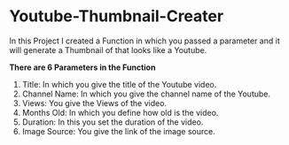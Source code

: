 # Youtube-Thumbnail-Creater
 In this Project I created a Function in which you passed a parameter and it will generate a Thumbnail of that looks like a Youtube.

**There are 6 Parameters in the Function**

1. Title: In which you give the title of the Youtube video.
2. Channel Name: In which you give the channel name of the Youtube.
3. Views: You give the Views of the video.
4. Months Old: In which you define how old is the video.
5. Duration: In this you set the duration of the video.
6. Image Source: You give the link of the image source.

